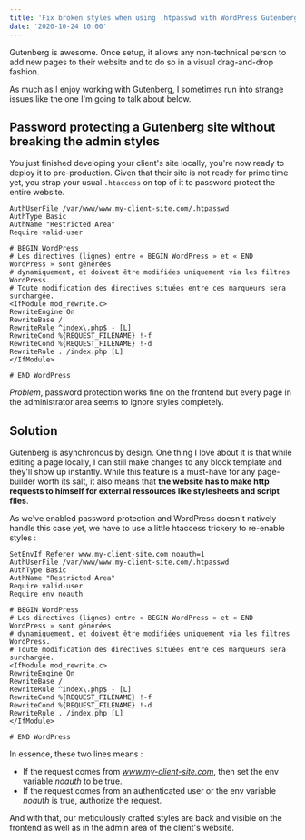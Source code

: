 ```yaml
---
title: 'Fix broken styles when using .htpasswd with WordPress Gutenberg'
date: '2020-10-24 10:00'
---
```


Gutenberg is awesome. Once setup, it allows any non-technical person to add new pages to their website and to do so in a visual drag-and-drop fashion.

As much as I enjoy working with Gutenberg, I sometimes run into strange issues like the one I'm going to talk about below.

## Password protecting a Gutenberg site without breaking the admin styles

You just finished developing your client's site locally, you're now ready to deploy it to pre-production. Given that their site is not ready for prime time yet, you strap your usual `.htaccess` on top of it to password protect the entire website.

```ApacheConf
AuthUserFile /var/www/www.my-client-site.com/.htpasswd
AuthType Basic
AuthName "Restricted Area"
Require valid-user

# BEGIN WordPress
# Les directives (lignes) entre « BEGIN WordPress » et « END WordPress » sont générées
# dynamiquement, et doivent être modifiées uniquement via les filtres WordPress.
# Toute modification des directives situées entre ces marqueurs sera surchargée.
<IfModule mod_rewrite.c>
RewriteEngine On
RewriteBase /
RewriteRule ^index\.php$ - [L]
RewriteCond %{REQUEST_FILENAME} !-f
RewriteCond %{REQUEST_FILENAME} !-d
RewriteRule . /index.php [L]
</IfModule>

# END WordPress
```

_Problem_, password protection works fine on the frontend but every page in the administrator area seems to ignore styles completely.

## Solution

Gutenberg is asynchronous by design. One thing I love about it is that while editing a page locally, I can still make changes to any block template and they'll show up instantly. While this feature is a must-have for any page-builder worth its salt, it also means that **the website has to make http requests to himself for external ressources like stylesheets and script files**.

As we've enabled password protection and WordPress doesn't natively handle this case yet, we have to use a little htaccess trickery to re-enable styles :

```ApacheConf{1,6}
SetEnvIf Referer www.my-client-site.com noauth=1
AuthUserFile /var/www/www.my-client-site.com/.htpasswd
AuthType Basic
AuthName "Restricted Area"
Require valid-user
Require env noauth

# BEGIN WordPress
# Les directives (lignes) entre « BEGIN WordPress » et « END WordPress » sont générées
# dynamiquement, et doivent être modifiées uniquement via les filtres WordPress.
# Toute modification des directives situées entre ces marqueurs sera surchargée.
<IfModule mod_rewrite.c>
RewriteEngine On
RewriteBase /
RewriteRule ^index\.php$ - [L]
RewriteCond %{REQUEST_FILENAME} !-f
RewriteCond %{REQUEST_FILENAME} !-d
RewriteRule . /index.php [L]
</IfModule>

# END WordPress
```

In essence, these two lines means :

- If the request comes from _www.my-client-site.com_, then set the env variable _noauth_ to be true.<br>
- If the request comes from an authenticated user or the env variable _noauth_ is true, authorize the request.

And with that, our meticulously crafted styles are back and visible on the frontend as well as in the admin area of the client's website.
